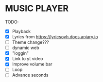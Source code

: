 # MUSIC PLAYER

TODO:

- [x] Playback
- [x] Lyrics from https://lyricsovh.docs.apiary.io
- [ ] Theme change???
- [ ] dynamic web
- [x] "loggin"
- [x] Link to yt video
- [x] Improve volume bar
- [ ] Loop
- [ ] Advance seconds
